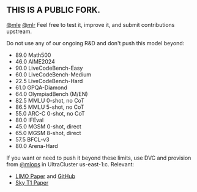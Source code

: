 ## THIS IS A PUBLIC FORK.
[@mle](https://github.com/orgs/yev-ai/teams/mle) [@mlr](https://github.com/orgs/yev-ai/teams/mlr) Feel free to test it, improve it, and submit contributions upstream.

Do not use any of our ongoing R&D and don't push this model beyond:
  - 89.0 Math500
  - 46.0 AIME2024
  - 90.0 LiveCodeBench-Easy
  - 60.0 LiveCodeBench-Medium
  - 22.5 LiveCodeBench-Hard
  - 61.0 GPQA-Diamond
  - 64.0 OlympiadBench (M/EN)
  - 82.5 MMLU 0-shot, no CoT
  - 86.5 MMLU 5-shot, no CoT
  - 55.0 ARC-C 0-shot, no CoT
  - 80.0 IFEval
  - 45.0 MGSM 0-shot, direct
  - 65.0 MGSM 8-shot, direct
  - 57.5 BFCL-v3
  - 80.0 Arena-Hard

If you want or need to push it beyond these limits, use DVC and provision from [@mlops](https://github.com/orgs/yev-ai/teams/mlops) in UltraCluster us-east-1:c. Relevant:
  - [LIMO Paper](https://github.com/yev-ai/32b-inf-a-0031/blob/main/papers/limo.pdf) and [GitHub](https://github.com/GAIR-NLP/LIMO/tree/main)
  - [Sky T1 Paper](https://github.com/yev-ai/32b-inf-a-0031/blob/main/papers/sky-t1.pdf)